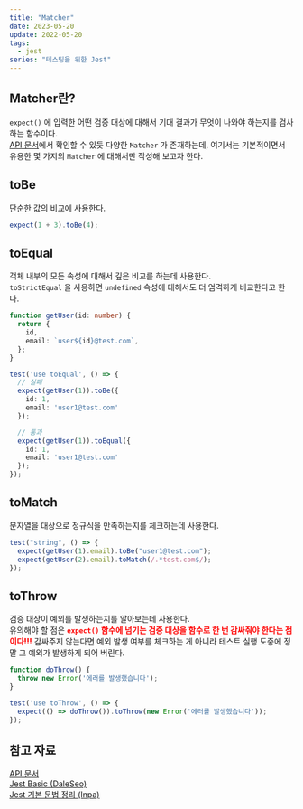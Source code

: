 ```yaml
---
title: "Matcher"
date: 2023-05-20
update: 2022-05-20
tags:
  - jest
series: "테스팅을 위한 Jest"
---
```


## Matcher란?
`expect()` 에 입력한 어떤 검증 대상에 대해서 기대 결과가 무엇이 나와야 하는지를 검사하는 함수이다.  
[API 문서](https://jestjs.io/docs/expect#matchers)에서 확인할 수 있듯 다양한 `Matcher` 가 존재하는데, 여기서는 기본적이면서 유용한 몇 가지의 `Matcher` 에 대해서만 작성해 보고자 한다.

## toBe
단순한 값의 비교에 사용한다.
```ts
expect(1 + 3).toBe(4);
```

## toEqual
객체 내부의 모든 속성에 대해서 깊은 비교를 하는데 사용한다.  
`toStrictEqual` 을 사용하면 `undefined` 속성에 대해서도 더 엄격하게 비교한다고 한다.

```ts
function getUser(id: number) {
  return {
    id,
    email: `user${id}@test.com`,
  };
}

test('use toEqual', () => {
  // 실패
  expect(getUser(1)).toBe({
    id: 1,
    email: 'user1@test.com'
  });

  // 통과
  expect(getUser(1)).toEqual({
    id: 1,
    email: 'user1@test.com'
  });
});
```

## toMatch
문자열을 대상으로 정규식을 만족하는지를 체크하는데 사용한다.
```ts
test("string", () => {
  expect(getUser(1).email).toBe("user1@test.com");
  expect(getUser(2).email).toMatch(/.*test.com$/);
});
```

## toThrow
검증 대상이 예외를 발생하는지를 알아보는데 사용한다.  
유의해야 할 점은 <b style="color: red">**`expect()` 함수에 넘기는 검증 대상을 함수로 한 번 감싸줘야 한다는 점이다!!!**</b> 감싸주지 않는다면 예외 발생 여부를 체크하는 게 아니라 테스트 실행 도중에 정말 그 예외가 발생하게 되어 버린다.

```ts
function doThrow() {
  throw new Error('에러를 발생했습니다');
}

test('use toThrow', () => {
  expect(() => doThrow()).toThrow(new Error('에러를 발생했습니다'));
});
```

## 참고 자료
[API 문서](https://jestjs.io/docs/expect#matchers)  
[Jest Basic (DaleSeo)](https://www.daleseo.com/jest-basic/)  
[Jest 기본 문법 정리 (Inpa)](https://inpa.tistory.com/entry/JEST-%F0%9F%93%9A-jest-%EA%B8%B0%EB%B3%B8-%EB%AC%B8%EB%B2%95-%EC%A0%95%EB%A6%AC)  
